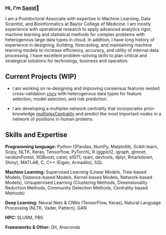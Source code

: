 ### Hi, I'm [Saeid](https://www.linkedin.com/in/saeid-parvandeh/)👋

I am a Postdoctoral Associate with expertise in Machine Learning, Data Scientist, and Bioinformatics at Baylor College of Medicine. I am mostly experience with operational research to apply advanced analytics rigor, machine learning and statistical methods for complex problems with heterogenous large data types in cloud. In addition, I have long history of experience in designing, building, forecasting, and maintaining machine learning models to increase efficiency, accuracy, and utility of internal data processing. I have excellent problem-solving skills to plan critical and strategical solutions for technology, business and operation.

## Current Projects (WIP)

- I am working on re-designing and improving consensus features nested cross-validation [cncv](https://academic.oup.com/bioinformatics/article/36/10/3093/5716331) with heterogenous data types for feature selection, model selection, and risk prediction.

- I am developing a multiplex network centrality that incorporates prior-knowledge [multiplexCentrality](https://academic.oup.com/bioinformatics/article/35/13/2329/5210869?login=true) and predict the most important nodes in a network of positions in human proteins. 

## Skills and Expertise

**Programming language:** Python ((Pandas, NumPy, Matplotlib, Scikit-learn, Scipy, NLTK, Keras, Tensorflow, PyTorch), R (ggplot2, igraph, glmnet, randomForest, XGBoost, caret, e1071, rpart, devtools, dplyr, Rmarkdown, Shiny), MATLAB, C, C++ (Eigen, Armadilo), SQL

**Machine Learning:** Supervised Learning (Linear Models, Tree-based Models, Distance-based Models, Kernel-based Models, Network-based Models), Unsupervised Learning (Clustering Methods, Dimensionality Reduction Methods, Community Detection Methods, Centrality-based Methods) 

**Deep Learning:** Neural Nets & CNNs (TensorFlow, Keras), Natural Language Processing (NLTK, Vader, Pattern), GAN

**HPC:** SLURM, PBS

**Frameworks & Other:** Git, Anaconda
